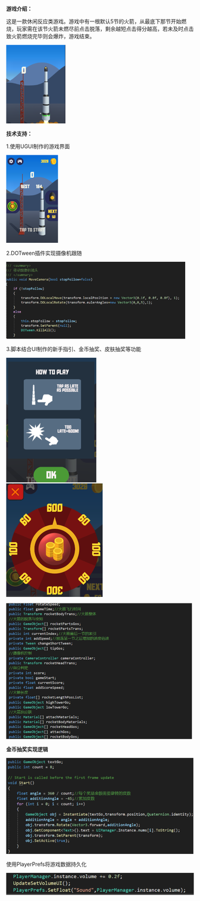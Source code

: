 **游戏介绍：**

这是一款休闲反应类游戏。游戏中有一根默认5节的火箭，从最底下那节开始燃烧，玩家需在该节火箭未燃尽前点击脱落，剩余越短点击得分越高，若未及时点击致火箭燃烧完毕则会爆炸，游戏结束。

<img src="Image/0.png" style="zoom:33%;" />

**技术支持：**

1.使用UGUI制作的游戏界面

<img src="Image/1.png" style="zoom: 50%;" />

2.DOTween插件实现摄像机跟随

<img src="Image/2.png" style="zoom: 67%;" />



3.脚本结合UI制作的新手指引、金币抽奖、皮肤抽奖等功能

<img src="Image/3.png" style="zoom:50%;" />

<img src="Image/4.png" style="zoom:50%;" />

![](Image/5.png)

**金币抽奖实现逻辑**

<img src="Image/6.png" style="zoom:67%;" />

使用PlayerPrefs将游戏数据持久化

![](Image/7.png)